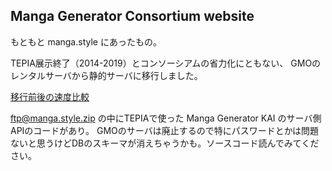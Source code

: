 ## Manga Generator Consortium website

もともと manga.style にあったもの。

TEPIA展示終了（2014-2019）とコンソーシアムの省力化にともない、
GMOのレンタルサーバから静的サーバに移行しました。

[移行前後の速度比較](https://twitter.com/o_ob/status/1525574594114879488)

ftp@manga.style.zip の中にTEPIAで使った Manga Generator KAI のサーバ側APIのコードがあり。
GMOのサーバは廃止するので特にパスワードとかは問題ないと思うけどDBのスキーマが消えちゃうかも。ソースコード読んでみてください。
